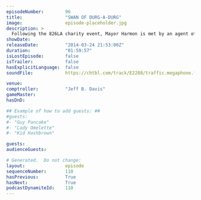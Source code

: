 ```yaml
---
episodeNumber:        96
title:                "SWAN OF DURG-A-DURG"
image:                episode-placeholder.jpg
description: >
  Following the 826LA charity event, Mayor Harmon is met by an agent of compromise when a psychologist takes the stage. Later, Erin McGathy attempts her first Dungeon Mastering in D&D!
showDate:             
releaseDate:          "2014-03-24 21:53:00Z"
duration:             "01:59:57"
isLostEpisode:        false
isTrailer:            false
hasExplicitLanguage:  false
soundFile:            https://chtbl.com/track/E2288/traffic.megaphone.fm/STA7122764314.mp3?updated=1556131723

venue:                
comptroller:          "Jeff B. Davis"
gameMaster:           
hasDnD:               

## Example of how to add guests: ##
#guests:
#- "Guy Pancake"
#- "Lady Omelette"
#- "Kid Hashbrown"

guests:
audienceGuests:

# Generated.  Do not change:
layout:               episode
sequenceNumber:       110
hasPrevious:          True
hasNext:              True
podcastDynamiteId:    110
---
```


<!-- The episode description will be rendered here -->
<!-- Add your content below here -->

